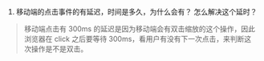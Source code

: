 1. 移动端的点击事件的有延迟，时间是多久，为什么会有？ 怎么解决这个延时？
> 移动端点击有 300ms 的延迟是因为移动端会有双击缩放的这个操作，因此浏览器在 click 之后要等待 300ms，看用户有没有下一次点击，来判断这次操作是不是双击。

